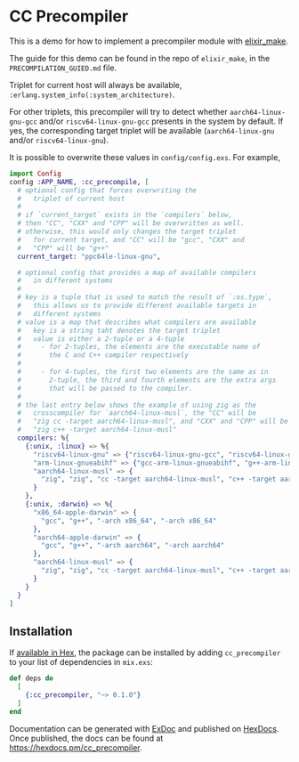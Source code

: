 # CC Precompiler

This is a demo for how to implement a precompiler module with [elixir_make](https://github.com/elixir-lang/elixir_make).

The guide for this demo can be found in the repo of `elixir_make`, in the `PRECOMPILATION_GUIED.md` file.

Triplet for current host will always be available, `:erlang.system_info(:system_architecture)`.

For other triplets, this precompiler will try to detect whether `aarch64-linux-gnu-gcc` and/or `riscv64-linux-gnu-gcc` presents in the system by default. If yes, the corresponding target triplet will be available (`aarch64-linux-gnu` and/or `riscv64-linux-gnu`).

It is possible to overwrite these values in `config/config.exs`. For example,

```elixir
import Config
config :APP_NAME, :cc_precompile, [
  # optional config that forces overwriting the
  #   triplet of current host
  #
  # if `current_target` exists in the `compilers` below,
  # then "CC", "CXX" and "CPP" will be overwritten as well.
  # otherwise, this would only changes the target triplet
  #   for current target, and "CC" will be "gcc", "CXX" and 
  #   "CPP" will be "g++"
  current_target: "ppc64le-linux-gnu",

  # optional config that provides a map of available compilers
  #   in different systems
  #   
  # key is a tuple that is used to match the result of `:os.type`,
  #   this allows us to provide different available targets in
  #   different systems
  # value is a map that describes what compilers are available
  #   key is a string taht denotes the target triplet
  #   value is either a 2-tuple or a 4-tuple
  #     - for 2-tuples, the elements are the executable name of
  #       the C and C++ compiler respectively
  #
  #     - for 4-tuples, the first two elements are the same as in
  #       2-tuple, the third and fourth elements are the extra args
  #       that will be passed to the compiler. 
  #
  # the last entry below shows the example of using zig as the
  #   crosscompiler for `aarch64-linux-musl`, the "CC" will be
  #   "zig cc -target aarch64-linux-musl", and "CXX" and "CPP" will be
  #   "zig c++ -target aarch64-linux-musl"
  compilers: %{
    {:unix, :linux} => %{
      "riscv64-linux-gnu" => {"riscv64-linux-gnu-gcc", "riscv64-linux-gnu-g++"},
      "arm-linux-gnueabihf" => {"gcc-arm-linux-gnueabihf", "g++-arm-linux-gnueabihf"},
      "aarch64-linux-musl" => {
        "zig", "zig", "cc -target aarch64-linux-musl", "c++ -target aarch64-linux-musl"
      }
    },
    {:unix, :darwin} => %{
      "x86_64-apple-darwin" => {
        "gcc", "g++", "-arch x86_64", "-arch x86_64"
      },
      "aarch64-apple-darwin" => {
        "gcc", "g++", "-arch aarch64", "-arch aarch64"
      },
      "aarch64-linux-musl" => {
        "zig", "zig", "cc -target aarch64-linux-musl", "c++ -target aarch64-linux-musl"
      }
    }
  }
]
```

## Installation

If [available in Hex](https://hex.pm/docs/publish), the package can be installed
by adding `cc_precompiler` to your list of dependencies in `mix.exs`:

```elixir
def deps do
  [
    {:cc_precompiler, "~> 0.1.0"}
  ]
end
```

Documentation can be generated with [ExDoc](https://github.com/elixir-lang/ex_doc)
and published on [HexDocs](https://hexdocs.pm). Once published, the docs can
be found at <https://hexdocs.pm/cc_precompiler>.

